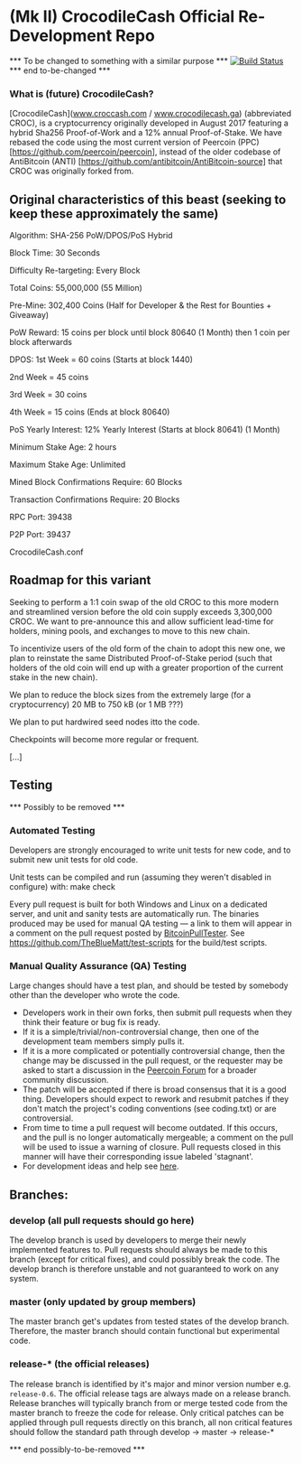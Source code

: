 
(Mk II) CrocodileCash Official Re-Development Repo
==================================================

*** To be changed to something with a similar purpose ***
[![Build Status](https://travis-ci.org/peercoin/peercoin.svg?branch=master)](https://travis-ci.org/peercoin/peercoin)
*** end to-be-changed ***


### What is (future) CrocodileCash?
[CrocodileCash](www.croccash.com / www.crocodilecash.ga) (abbreviated CROC), is a cryptocurrency originally developed in August 2017 featuring a hybrid Sha256 Proof-of-Work and a 12% annual Proof-of-Stake.  We have rebased the code using the most current version of Peercoin (PPC) [https://github.com/peercoin/peercoin], instead of the older codebase of AntiBitcoin (ANTI) [https://github.com/antibitcoin/AntiBitcoin-source] that CROC was originally forked from.

## Original characteristics of this beast (seeking to keep these approximately the same)

Algorithm: SHA-256 PoW/DPOS/PoS Hybrid

Block Time: 30 Seconds

Difficulty Re-targeting: Every Block

Total Coins: 55,000,000 (55 Million)

Pre-Mine: 302,400 Coins (Half for Developer & the Rest for Bounties + Giveaway)

PoW Reward: 15 coins per block until block 80640 (1 Month) then 1 coin per block afterwards

DPOS: 1st Week = 60 coins (Starts at block 1440)

2nd Week = 45 coins

3rd Week = 30 coins

4th Week = 15 coins (Ends at block 80640)

PoS Yearly Interest: 12% Yearly Interest (Starts at block 80641) (1 Month)

Minimum Stake Age: 2 hours

Maximum Stake Age: Unlimited

Mined Block Confirmations Require: 60 Blocks

Transaction Confirmations Require: 20 Blocks

RPC Port: 39438

P2P Port: 39437

CrocodileCash.conf


## Roadmap for this variant

Seeking to perform a 1:1 coin swap of the old CROC to this more modern and streamlined version before the old coin supply exceeds 3,300,000 CROC.  We want to pre-announce this and allow sufficient lead-time for holders, mining pools, and exchanges to move to this new chain.

To incentivize users of the old form of the chain to adopt this new one, we plan to reinstate the same Distributed Proof-of-Stake period (such that holders of the old coin will end up with a greater proportion of the current stake in the new chain). 

We plan to reduce the block sizes from the extremely large (for a cryptocurrency) 20 MB to 750 kB (or 1 MB ???)

We plan to put hardwired seed nodes itto the code.

Checkpoints will become more regular or frequent.


[...]



Testing
-------



*** Possibly to be removed ***

### Automated Testing

Developers are strongly encouraged to write unit tests for new code, and to
submit new unit tests for old code.

Unit tests can be compiled and run (assuming they weren't disabled in configure) with:
  make check

Every pull request is built for both Windows and Linux on a dedicated server,
and unit and sanity tests are automatically run. The binaries produced may be
used for manual QA testing — a link to them will appear in a comment on the
pull request posted by [BitcoinPullTester](https://github.com/BitcoinPullTester). See https://github.com/TheBlueMatt/test-scripts
for the build/test scripts.

### Manual Quality Assurance (QA) Testing

Large changes should have a test plan, and should be tested by somebody other
than the developer who wrote the code.

* Developers work in their own forks, then submit pull requests when they think their feature or bug fix is ready.
* If it is a simple/trivial/non-controversial change, then one of the development team members simply pulls it.
* If it is a more complicated or potentially controversial change, then the change may be discussed in the pull request, or the requester may be asked to start a discussion in the [Peercoin Forum](https://talk.peercoin.net) for a broader community discussion. 
* The patch will be accepted if there is broad consensus that it is a good thing. Developers should expect to rework and resubmit patches if they don't match the project's coding conventions (see coding.txt) or are controversial.
* From time to time a pull request will become outdated. If this occurs, and the pull is no longer automatically mergeable; a comment on the pull will be used to issue a warning of closure.  Pull requests closed in this manner will have their corresponding issue labeled 'stagnant'.
* For development ideas and help see [here](https://talk.peercoin.net/c/protocol).

## Branches:

### develop (all pull requests should go here)
The develop branch is used by developers to merge their newly implemented features to.
Pull requests should always be made to this branch (except for critical fixes), and could possibly break the code.
The develop branch is therefore unstable and not guaranteed to work on any system.

### master (only updated by group members)
The master branch get's updates from tested states of the develop branch.
Therefore, the master branch should contain functional but experimental code.

### release-* (the official releases)
The release branch is identified by it's major and minor version number e.g. `release-0.6`.
The official release tags are always made on a release branch.
Release branches will typically branch from or merge tested code from the master branch to freeze the code for release.
Only critical patches can be applied through pull requests directly on this branch, all non critical features should follow the standard path through develop -> master -> release-*

*** end possibly-to-be-removed ***

